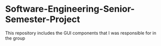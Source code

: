 # Software-Engineering-Senior-Semester-Project
This repository includes the GUI components that I was responsible for in the group
